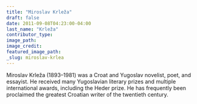 ```yaml
---
title: "Miroslav Krleža"
draft: false
date: 2011-09-08T04:23:00-04:00
last_name: "Krleža"
contributor_type:
image_path:
image_credit:
featured_image_path:
_slug: miroslav-krlea
---
```


Miroslav Krleža (1893–1981) was a Croat and Yugoslav novelist, poet, and essayist. He received many Yugoslavian literary prizes and multiple international awards, including the Heder prize. He has frequently been proclaimed the greatest Croatian writer of the twentieth century.

